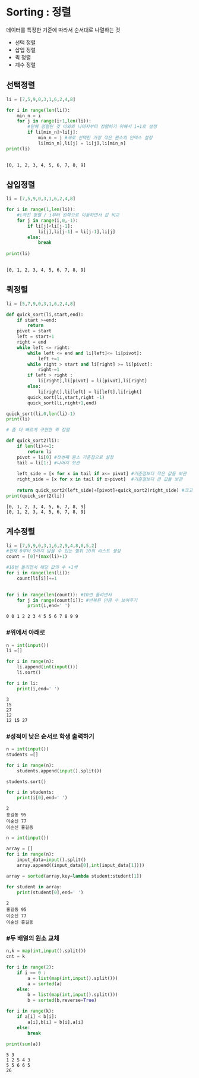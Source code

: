 # Sorting : 정렬 
데이터를 특정한 기준에 따라서 순서대로 나열하는 것
- 선택 정렬
- 삽입 정렬
- 퀵 정렬
- 계수 정렬

## 선택정렬 



```python
li = [7,5,9,0,3,1,6,2,4,8]

for i in range(len(li)):
    min_n = i
    for j in range(i+1,len(li)):
        #앞에 정렬된 것 이외의 나머지부터 정렬하기 위해서 i+1로 설정 
        if li[min_n]>li[j]:
            min_n = j #새로 선택한 가장 작은 원소의 인덱스 설정 
            li[min_n],li[j] = li[j],li[min_n]
print(li)
    
```

    [0, 1, 2, 3, 4, 5, 6, 7, 8, 9]
    

## 삽입정렬


```python
li = [7,5,9,0,3,1,6,2,4,8]

for i in range(1,len(li)):
    #i까진 정렬 / i부터 왼쪽으로 이동하면서 값 비교 
    for j in range(i,0,-1):
        if li[j]<li[j-1]:
            li[j],li[j-1] = li[j-1],li[j]
        else:
            break
            
print(li)
            
```

    [0, 1, 2, 3, 4, 5, 6, 7, 8, 9]
    

## 퀵정렬 


```python
li = [5,7,9,0,3,1,6,2,4,8]

def quick_sort(li,start,end):
    if start >=end:
        return 
    pivot = start 
    left = start+1
    right = end
    while left <= right:
        while left <= end and li[left]<= li[pivot]:
            left +=1
        while right > start and li[right] >= li[pivot]:
            right-=1
        if left > right :
            li[right],li[pivot] = li[pivot],li[right]
        else:
            li[right],li[left] = li[left],li[right]
        quick_sort(li,start,right -1)
        quick_sort(li,right+1,end)

quick_sort(li,0,len(li)-1)
print(li)

# 좀 더 빠르게 구현한 퀵 정렬

def quick_sort2(li):
    if len(li)<=1:
        return li
    pivot = li[0] #첫번째 원소 기준점으로 설정
    tail = li[1:] #나머지 보관
    
    left_side = [x for x in tail if x<= pivot] #기준점보다 작은 값들 보관
    right_side = [x for x in tail if x>pivot]  #기준점보다 큰 값들 보관
    
    return quick_sort2(left_side)+[pivot]+quick_sort2(right_side) #크고 작은 값들 보관한거 다시 정렬 + 기준값 =>전체 불러오기 
print(quick_sort2(li))
```

    [0, 1, 2, 3, 4, 5, 6, 7, 8, 9]
    [0, 1, 2, 3, 4, 5, 6, 7, 8, 9]
    

## 계수정렬


```python
li = [7,5,9,0,3,1,6,2,9,4,8,0,5,2]
#현재 0부터 9까지 담을 수 있는 범위 10의 리스트 생성
count = [0]*(max(li)+1) 

#10번 돌리면서 해당 값의 수 +1씩 
for i in range(len(li)):
    count[li[i]]+=1
    

for i in range(len(count)): #10번 돌리면서 
    for j in range(count[i]): #반복된 만큼 수 보여주기 
        print(i,end=' ')
```

    0 0 1 2 2 3 4 5 5 6 7 8 9 9 

### #위에서 아래로 


```python
n = int(input())
li =[]

for i in range(n):
    li.append(int(input()))
    li.sort()

for i in li:
    print(i,end=' ')
```

    3
    15
    27
    12
    12 15 27 

### #성적이 낮은 순서로 학생 출력하기


```python
n = int(input())
students =[]

for i in range(n):
    students.append(input().split())

students.sort()

for i in students:
    print(i[0],end=' ')
```

    2
    홍길동 95
    이순신 77
    이순신 홍길동 


```python
n = int(input())

array = []
for i in range(n):
    input_data=input().split()
    array.append((input_data[0],int(input_data[1])))
    
array = sorted(array,key=lambda student:student[1])

for student in array:
    print(student[0],end=' ')
```

    2
    홍길동 95
    이순신 77
    이순신 홍길동 

### #두 배열의 원소 교체 


```python
n,k = map(int,input().split())
cnt = k

for i in range(2):
    if i == 0 :
        a = list(map(int,input().split()))
        a = sorted(a)
    else:
        b = list(map(int,input().split()))
        b = sorted(b,reverse=True)

for i in range(k):
    if a[i] < b[i]:
        a[i],b[i] = b[i],a[i]
    else:
        break
        
print(sum(a))
```

    5 3
    1 2 5 4 3
    5 5 6 6 5
    26
    
